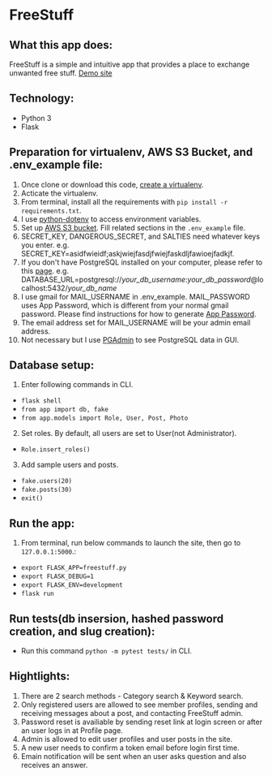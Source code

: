 # FreeStuff

## What this app does:
FreeStuff is a simple and intuitive app that provides a place to exchange unwanted free stuff.
[Demo site](https://demo-freestuff.herokuapp.com/)

## Technology:
- Python 3
- Flask

## Preparation for virtualenv, AWS S3 Bucket, and .env_example file:
1. Once clone or download this code, [create a virtualenv](https://docs.python.org/3/library/venv.html).
2. Acticate the virtualenv.
3. From terminal, install all the requirements with `pip install -r requirements.txt`.
4. I use [python-dotenv](https://pypi.org/project/python-dotenv/) to access environment variables.
5. Set up [AWS S3 bucket](https://docs.aws.amazon.com/AmazonS3/latest/userguide/create-bucket-overview.html). Fill related sections in the `.env_example` file.
6. SECRET_KEY, DANGEROUS_SECRET, and SALTIES need whatever keys you enter. e.g. SECRET_KEY=asidfwieidf;askjwiejfasdjfwiejfaskdljfawioejfadkjf.
7. If you don't have PostgreSQL installed on your computer, please refer to this [page](https://www.postgresql.org/docs/current/installation.html). e.g. DATABASE_URL=postgresql://*your_db_username*:*your_db_password*@localhost:5432/*your_db_name*
8. I use gmail for MAIL_USERNAME in .env_example. MAIL_PASSWORD uses App Password, which is different from your normal gmail password.
   Please find instructions for how to generate [App Password](https://support.google.com/mail/answer/185833?hl=en).
9. The email address set for MAIL_USERNAME will be your admin email address.
10. Not necessary but I use [PGAdmin](https://www.pgadmin.org/) to see PostgreSQL data in GUI.

## Database setup:

1. Enter following commands in CLI.
- `flask shell`
- `from app import db, fake`
- `from app.models import Role, User, Post, Photo`
2. Set roles. By default, all users are set to User(not Administrator).
- `Role.insert_roles()`
3. Add sample users and posts.
- `fake.users(20)`
- `fake.posts(30)`
- `exit()`

## Run the app:
1. From terminal, run below commands to launch the site, then go to `127.0.0.1:5000`.:
- `export FLASK_APP=freestuff.py`
- `export FLASK_DEBUG=1`
- `export FLASK_ENV=development`
- `flask run`


## Run tests(db insersion, hashed password creation, and slug creation):
- Run this command `python -m pytest tests/` in CLI.

## Hightlights:
1. There are 2 search methods - Category search & Keyword search.
2. Only registered users are allowed to see member profiles, sending and receiving messages about a post, and contacting FreeStuff admin.
3. Password reset is availiable by sending reset link at login screen or after an user logs in at Profile page.
4. Admin is allowed to edit user profiles and user posts in the site.
5. A new user needs to confirm a token email before login first time.
6. Emain notification will be sent when an user asks question and also receives an answer.






